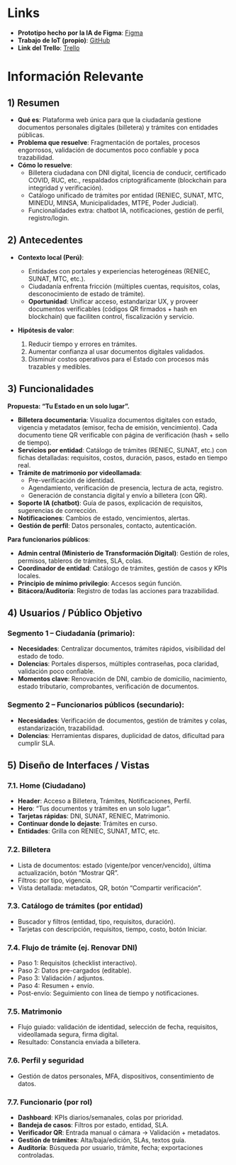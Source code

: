 # Links
- **Prototipo hecho por la IA de Figma**: [Figma](https://www.figma.com/make/JkXGNcx9THDL9M0mjAqYer/Recrear-app-Diia-web?node-id=0-1&t=LSr3e4zArI9tBnOH-1)
- **Trabajo de IoT (propio)**: [GitHub](https://github.com/Los-Angelitos/final-project-report/tree/main)
- **Link del Trello**: [Trello](https://trello.com/invite/b/68b9c5c222441556071afd6e/ATTIe087d42e2a95ee2ea2154950f84bf30512E977FD/arquitectura-de-software-emergentes)

# Información Relevante

## 1) Resumen

- **Qué es**: Plataforma web única para que la ciudadanía gestione documentos personales digitales (billetera) y trámites con entidades públicas.
- **Problema que resuelve**: Fragmentación de portales, procesos engorrosos, validación de documentos poco confiable y poca trazabilidad.
- **Cómo lo resuelve**:
  - Billetera ciudadana con DNI digital, licencia de conducir, certificado COVID, RUC, etc., respaldados criptográficamente (blockchain para integridad y verificación).
  - Catálogo unificado de trámites por entidad (RENIEC, SUNAT, MTC, MINEDU, MINSA, Municipalidades, MTPE, Poder Judicial).
  - Funcionalidades extra: chatbot IA, notificaciones, gestión de perfil, registro/login.

## 2) Antecedentes

- **Contexto local (Perú)**:
  - Entidades con portales y experiencias heterogéneas (RENIEC, SUNAT, MTC, etc.).
  - Ciudadanía enfrenta fricción (múltiples cuentas, requisitos, colas, desconocimiento de estado de trámite).
  - **Oportunidad**: Unificar acceso, estandarizar UX, y proveer documentos verificables (códigos QR firmados + hash en blockchain) que faciliten control, fiscalización y servicio.

- **Hipótesis de valor**:
  1. Reducir tiempo y errores en trámites.
  2. Aumentar confianza al usar documentos digitales validados.
  3. Disminuir costos operativos para el Estado con procesos más trazables y medibles.

## 3) Funcionalidades

**Propuesta: “Tu Estado en un solo lugar”.**

- **Billetera documentaria**: Visualiza documentos digitales con estado, vigencia y metadatos (emisor, fecha de emisión, vencimiento). Cada documento tiene QR verificable con página de verificación (hash + sello de tiempo).
- **Servicios por entidad**: Catálogo de trámites (RENIEC, SUNAT, etc.) con fichas detalladas: requisitos, costos, duración, pasos, estado en tiempo real.
- **Trámite de matrimonio por videollamada**:
  - Pre-verificación de identidad.
  - Agendamiento, verificación de presencia, lectura de acta, registro.
  - Generación de constancia digital y envío a billetera (con QR).
- **Soporte IA (chatbot)**: Guía de pasos, explicación de requisitos, sugerencias de corrección.
- **Notificaciones**: Cambios de estado, vencimientos, alertas.
- **Gestión de perfil**: Datos personales, contacto, autenticación.

**Para funcionarios públicos**:

- **Admin central (Ministerio de Transformación Digital)**: Gestión de roles, permisos, tableros de trámites, SLA, colas.
- **Coordinador de entidad**: Catálogo de trámites, gestión de casos y KPIs locales.
- **Principio de mínimo privilegio**: Accesos según función.
- **Bitácora/Auditoría**: Registro de todas las acciones para trazabilidad.

## 4) Usuarios / Público Objetivo

### Segmento 1 – Ciudadanía (primario):

- **Necesidades**: Centralizar documentos, trámites rápidos, visibilidad del estado de todo.
- **Dolencias**: Portales dispersos, múltiples contraseñas, poca claridad, validación poco confiable.
- **Momentos clave**: Renovación de DNI, cambio de domicilio, nacimiento, estado tributario, comprobantes, verificación de documentos.

### Segmento 2 – Funcionarios públicos (secundario):

- **Necesidades**: Verificación de documentos, gestión de trámites y colas, estandarización, trazabilidad.
- **Dolencias**: Herramientas dispares, duplicidad de datos, dificultad para cumplir SLA.

## 5) Diseño de Interfaces / Vistas

### 7.1. Home (Ciudadano)

- **Header**: Acceso a Billetera, Trámites, Notificaciones, Perfil.
- **Hero**: “Tus documentos y trámites en un solo lugar”.
- **Tarjetas rápidas**: DNI, SUNAT, RENIEC, Matrimonio.
- **Continuar donde lo dejaste**: Trámites en curso.
- **Entidades**: Grilla con RENIEC, SUNAT, MTC, etc.

### 7.2. Billetera

- Lista de documentos: estado (vigente/por vencer/vencido), última actualización, botón “Mostrar QR”.
- Filtros: por tipo, vigencia.
- Vista detallada: metadatos, QR, botón “Compartir verificación”.

### 7.3. Catálogo de trámites (por entidad)

- Buscador y filtros (entidad, tipo, requisitos, duración).
- Tarjetas con descripción, requisitos, tiempo, costo, botón Iniciar.

### 7.4. Flujo de trámite (ej. Renovar DNI)

- Paso 1: Requisitos (checklist interactivo).
- Paso 2: Datos pre-cargados (editable).
- Paso 3: Validación / adjuntos.
- Paso 4: Resumen + envío.
- Post-envío: Seguimiento con línea de tiempo y notificaciones.

### 7.5. Matrimonio

- Flujo guiado: validación de identidad, selección de fecha, requisitos, videollamada segura, firma digital.
- Resultado: Constancia enviada a billetera.

### 7.6. Perfil y seguridad

- Gestión de datos personales, MFA, dispositivos, consentimiento de datos.

### 7.7. Funcionario (por rol)

- **Dashboard**: KPIs diarios/semanales, colas por prioridad.
- **Bandeja de casos**: Filtros por estado, entidad, SLA.
- **Verificador QR**: Entrada manual o cámara → Validación + metadatos.
- **Gestión de trámites**: Alta/baja/edición, SLAs, textos guía.
- **Auditoría**: Búsqueda por usuario, trámite, fecha; exportaciones controladas.
